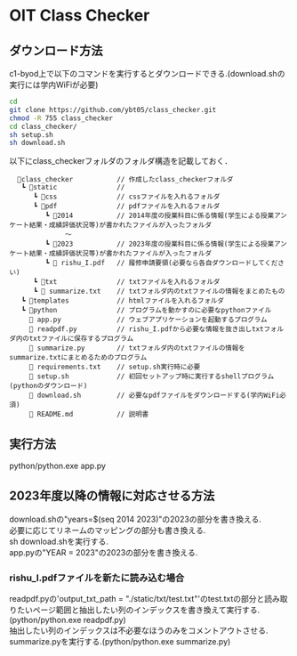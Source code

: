 # OIT Class Checker

## ダウンロード方法

c1-byod上で以下のコマンドを実行するとダウンロードできる.(download.shの実行には学内WiFiが必要)

``` sh
cd
git clone https://github.com/ybt05/class_checker.git
chmod -R 755 class_checker
cd class_checker/
sh setup.sh
sh download.sh
```

以下にclass_checkerフォルダのフォルダ構造を記載しておく．

``` file
  📁class_checker           // 作成したclass_checkerフォルダ
   ┗ 📁static               // 
      ┗ 📁css               // cssファイルを入れるフォルダ
      ┗ 📁pdf               // pdfファイルを入れるフォルダ
         ┗ 📁2014           // 2014年度の授業科目に係る情報(学生による授業アンケート結果・成績評価状況等)が書かれたファイルが入ったフォルダ
              ～            
         ┗ 📁2023           // 2023年度の授業科目に係る情報(学生による授業アンケート結果・成績評価状況等)が書かれたファイルが入ったフォルダ
         ┗ 📃 rishu_I.pdf   // 履修申請要領(必要なら各自ダウンロードしてください)
      ┗ 📁txt               // txtファイルを入れるフォルダ
      ┗ 📃 summarize.txt    // txtフォルダ内のtxtファイルの情報をまとめたもの
   ┗ 📁templates            // htmlファイルを入れるフォルダ
   ┗ 📁python               // プログラムを動かすのに必要なpythonファイル
     📃 app.py              // ウェブアプリケーションを起動するプログラム
     📃 readpdf.py          // rishu_I.pdfから必要な情報を抜き出しtxtフォルダ内のtxtファイルに保存するプログラム
     📃 summarize.py        // txtフォルダ内のtxtファイルの情報をsummarize.txtにまとめるためのプログラム
     📃 requirements.txt    // setup.sh実行時に必要
     📃 setup.sh            // 初回セットアップ時に実行するshellプログラム(pythonのダウンロード)
     📃 download.sh         // 必要なpdfファイルをダウンロードする(学内WiFi必須)
     📃 README.md           // 説明書
```

## 実行方法

python/python.exe app.py

## 2023年度以降の情報に対応させる方法

download.shの"years=$(seq 2014 2023)"の2023の部分を書き換える.  
必要に応じてリネームのマッピングの部分も書き換える.  
sh download.shを実行する.  
app.pyの"YEAR = 2023"の2023の部分を書き換える.  

### rishu_I.pdfファイルを新たに読み込む場合  
readpdf.pyの'output_txt_path = "./static/txt/test.txt"'のtest.txtの部分と読み取りたいページ範囲と抽出したい列のインデックスを書き換えて実行する.(python/python.exe readpdf.py)  
抽出したい列のインデックスは不必要なほうのみをコメントアウトさせる.  
summarize.pyを実行する.(python/python.exe summarize.py)  



